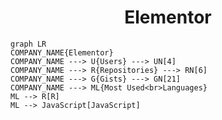 <h1 align="center">Elementor</h1>

```mermaid
graph LR
COMPANY_NAME{Elementor}
COMPANY_NAME ---> U{Users} ---> UN[4]
COMPANY_NAME ---> R{Repositories} ---> RN[6]
COMPANY_NAME ---> G{Gists} ---> GN[21]
COMPANY_NAME ---> ML{Most Used<br>Languages}
ML --> R[R]
ML --> JavaScript[JavaScript]
```
